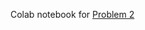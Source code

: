 Colab notebook for [Problem 2](https://colab.research.google.com/drive/1Fg5QFxfdAjSfFgXhxCu6uzRi3XH7diRb)
